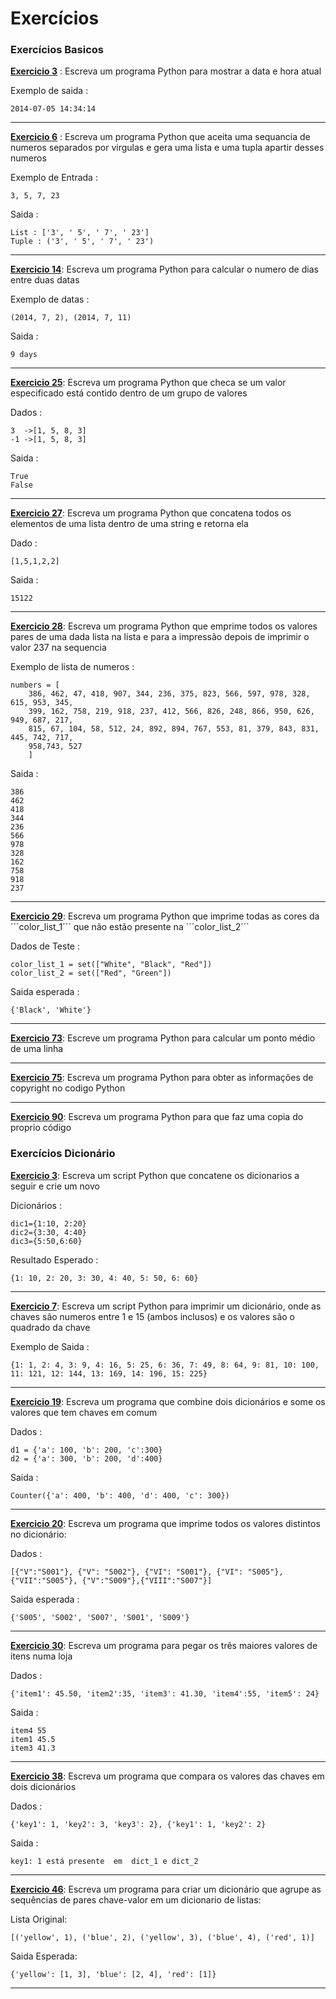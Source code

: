 # Exercícios 

### Exercícios Basicos
 
[**Exercicio 3**](./Python_exercises/Basic/3.py) : Escreva um programa Python para mostrar a data e hora atual

Exemplo de saida :
~~~
2014-07-05 14:34:14
~~~
---
[**Exercicio 6**](./Python_exercises/Basic/6.py)  : Escreva um programa Python que aceita uma sequancia de numeros separados por virgulas e gera uma lista e uma tupla apartir desses numeros

Exemplo de Entrada : 
~~~
3, 5, 7, 23
~~~
Saida :
~~~
List : ['3', ' 5', ' 7', ' 23']
Tuple : ('3', ' 5', ' 7', ' 23')
~~~
---
[**Exercicio 14**](./Python_exercises/Basic/14.py): Escreva um programa Python para calcular o numero de dias entre duas datas

Exemplo de datas : 
~~~
(2014, 7, 2), (2014, 7, 11)
~~~
Saida : 
~~~
9 days
~~~
---
[**Exercicio 25**](./Python_exercises/Basic/25.py): Escreva um programa Python que checa se um valor especificado está contido dentro de um grupo de valores

Dados :
~~~
3  ->[1, 5, 8, 3]
-1 ->[1, 5, 8, 3]
~~~

Saida :
~~~
True
False
~~~
---
[**Exercicio 27**](./Python_exercises/Basic/27.py): Escreva um programa Python que concatena todos os elementos de uma lista dentro de uma string e retorna ela

Dado :
~~~
[1,5,1,2,2]
~~~
Saida :
~~~
15122
~~~
---
[**Exercicio 28**](./Python_exercises/Basic/28.py): Escreva um programa Python que emprime todos os valores pares de uma dada lista na lista e para a impressão depois de imprimir o valor 237 na sequencia

Exemplo de lista de numeros :
~~~
numbers = [    
    386, 462, 47, 418, 907, 344, 236, 375, 823, 566, 597, 978, 328, 615, 953, 345, 
    399, 162, 758, 219, 918, 237, 412, 566, 826, 248, 866, 950, 626, 949, 687, 217, 
    815, 67, 104, 58, 512, 24, 892, 894, 767, 553, 81, 379, 843, 831, 445, 742, 717, 
    958,743, 527
    ]
~~~

Saida :
~~~
386                                                                                                        
462                                                                                                        
418                                                                                                        
344                                                                                                        
236                                                                                                        
566                                                                                                        
978                                                                                                        
328                                                                                                        
162                                                                                                        
758                                                                                                        
918  
237 
~~~
---
[**Exercicio 29**](./Python_exercises/Basic/29.py): Escreva um programa Python que imprime todas as cores da ´´´color_list_1´´´ que não estão presente na ´´´color_list_2´´´

Dados de Teste :
~~~
color_list_1 = set(["White", "Black", "Red"])
color_list_2 = set(["Red", "Green"])
~~~
Saida esperada :
~~~
{'Black', 'White'}
~~~
---
[**Exercicio 73**](./Python_exercises/Basic/73.py): Escreve um programa Python para calcular um ponto médio de uma linha

---
[**Exercicio 75**](./Python_exercises/Basic/75.py): Escreva um programa Python para obter as informações de copyright no codigo Python

---
[**Exercicio 90**](./Python_exercises/Basic/90.py): Escreva um programa Python para que faz uma copia do proprio código

### Exercícios Dicionário

[**Exercicio 3**](./Python_exercises/Dictionary/3.py): Escreva um script Python que concatene os dicionarios a seguir e crie um novo

Dicionários :
~~~
dic1={1:10, 2:20}
dic2={3:30, 4:40}
dic3={5:50,6:60}
~~~

Resultado Esperado : 
~~~
{1: 10, 2: 20, 3: 30, 4: 40, 5: 50, 6: 60}
~~~
---
[**Exercicio 7**](./Python_exercises/Dictionary/7.py): Escreva um script Python para imprimir um dicionário, onde as chaves são numeros entre 1 e 15 (ambos inclusos) e os valores são o quadrado da chave

Exemplo de Saida :
~~~
{1: 1, 2: 4, 3: 9, 4: 16, 5: 25, 6: 36, 7: 49, 8: 64, 9: 81, 10: 100, 11: 121, 12: 144, 13: 169, 14: 196, 15: 225}
~~~

---
[**Exercicio 19**](./Python_exercises/Dictionary/19.py): Escreva um programa que combine dois dicionários e some os valores que tem chaves em comum

Dados :
~~~
d1 = {'a': 100, 'b': 200, 'c':300}
d2 = {'a': 300, 'b': 200, 'd':400}
~~~

Saida : 
~~~
Counter({'a': 400, 'b': 400, 'd': 400, 'c': 300})
~~~
---
[**Exercicio 20**](./Python_exercises/Dictionary/20.py): Escreva um programa que imprime todos os valores distintos no dicionário:

Dados :
~~~
[{"V":"S001"}, {"V": "S002"}, {"VI": "S001"}, {"VI": "S005"}, {"VII":"S005"}, {"V":"S009"},{"VIII":"S007"}]
~~~
Saida esperada :
~~~
{'S005', 'S002', 'S007', 'S001', 'S009'}
~~~
---
[**Exercicio 30**](./Python_exercises/Dictionary/30.py): Escreva um programa para pegar os três maiores valores de itens numa loja

Dados :
~~~
{'item1': 45.50, 'item2':35, 'item3': 41.30, 'item4':55, 'item5': 24}
~~~
Saida :
~~~
item4 55
item1 45.5
item3 41.3
~~~
---
[**Exercicio 38**](./Python_exercises/Dictionary/38.py): Escreva um programa que compara os valores das chaves em dois dicionários

Dados : 
~~~
{'key1': 1, 'key2': 3, 'key3': 2}, {'key1': 1, 'key2': 2}
~~~
Saida : 
~~~
key1: 1 está presente  em  dict_1 e dict_2
~~~
---
[**Exercicio 46**](./Python_exercises/Dictionary/46.py): Escreva um programa para criar um dicionário que agrupe as sequências de pares chave-valor em um dicionario de listas:

Lista Original:
~~~
[('yellow', 1), ('blue', 2), ('yellow', 3), ('blue', 4), ('red', 1)]
~~~
Saida Esperada:
~~~
{'yellow': [1, 3], 'blue': [2, 4], 'red': [1]}
~~~
---